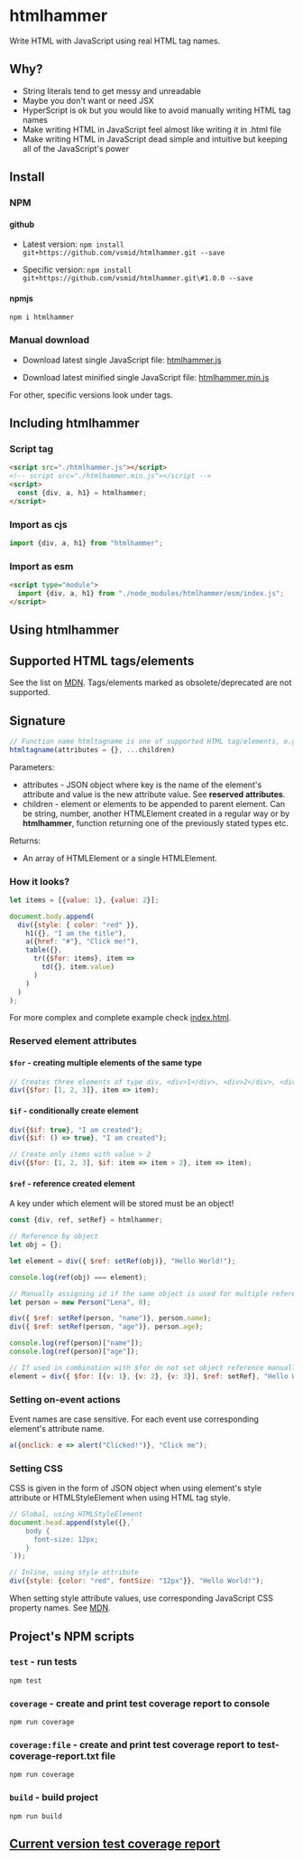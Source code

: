 # htmlhammer
Write HTML with JavaScript using real HTML tag names.

## Why?
* String literals tend to get messy and unreadable
* Maybe you don't want or need JSX 
* HyperScript is ok but you would like to avoid manually writing HTML tag names
* Make writing HTML in JavaScript feel almost like writing it in .html file 
* Make writing HTML in JavaScript dead simple and intuitive but keeping all of the JavaScript's power 

## Install

### NPM

#### github
* Latest version:
`npm install git+https://github.com/vsmid/htmlhammer.git --save`

* Specific version:
`npm install git+https://github.com/vsmid/htmlhammer.git\#1.0.0 --save`

#### npmjs
`npm i htmlhammer`

### Manual download
* Download latest single JavaScript file:
[htmlhammer.js](./htmlhammer.js)

* Download latest minified single JavaScript file:
[htmlhammer.min.js](./htmlhammer.min.js)

For other, specific versions look under tags.

## Including htmlhammer

### Script tag
```html
<script src="./htmlhammer.js"></script>
<!-- script src="./htmlhammer.min.js"></script -->
<script>
  const {div, a, h1} = htmlhammer;
</script>
```

### Import as cjs
```javascript
import {div, a, h1} from "htmlhammer";
```

### Import as esm
```html
<script type="module">
  import {div, a, h1} from "./node_modules/htmlhammer/esm/index.js";
</script>
```

## Using htmlhammer

## Supported HTML tags/elements
See the list on [MDN](https://developer.mozilla.org/en-US/docs/Web/HTML/Element).
Tags/elements marked as obsolete/deprecated are not supported.

## Signature
```javascript
// Function name htmltagname is one of supported HTML tag/elements, e.g. div, a, h1, table etc.
htmltagname(attributes = {}, ...children)
```
Parameters:
* attributes - JSON object where key is the name of the element's attribute and value is the new attribute value. See **reserved attributes**.
* children - element or elements to be appended to parent element. Can be string, number, another HTMLElement created in a regular way or by **htmlhammer**, function returning one of the previously stated types etc.

Returns:
* An array of HTMLElement or a single HTMLElement.

### How it looks?
```javascript
let items = [{value: 1}, {value: 2}];

document.body.append(
  div({style: { color: "red" }},
    h1({}, "I am the title"),
    a({href: "#"}, "Click me!"),
    table({},
      tr({$for: items}, item => 
        td({}, item.value)
      )
    )
  )
);
```

For more complex and complete example check [index.html](./index.html).

### Reserved element attributes

#### `$for` - creating multiple elements of the same type
```javascript
// Creates three elements of type div, <div>1</div>, <div>2</div>, <div>3</div>
div({$for: [1, 2, 3]}, item => item);
```

#### `$if` - conditionally create element
```javascript
div({$if: true}, "I am created");
div({$if: () => true}, "I am created");

// Create only items with value > 2
div({$for: [1, 2, 3], $if: item => item > 2}, item => item);
```

#### `$ref` - reference created element
A key under which element will be stored must be an object!
```javascript
const {div, ref, setRef} = htmlhammer;

// Reference by object
let obj = {};

let element = div({ $ref: setRef(obj)}, "Hello World!");

console.log(ref(obj) === element);

// Manually assigning id if the same object is used for multiple references
let person = new Person("Lena", 0);

div({ $ref: setRef(person, "name")}, person.name);
div({ $ref: setRef(person, "age")}, person.age);

console.log(ref(person)["name"]);
console.log(ref(person)["age"]);

// If used in combination with $for do not set object reference manually because it will automatically be set to the list item value
element = div({ $for: [{v: 1}, {v: 2}, {v: 3}], $ref: setRef}, "Hello World!");
```

### Setting on-event actions
Event names are case sensitive. For each event use corresponding element's attribute name.
```javascript
a({onclick: e => alert("Clicked!")}, "Click me");
```

### Setting CSS
CSS is given in the form of JSON object when using element's style attribute or HTMLStyleElement when using HTML tag style.
```javascript
// Global, using HTMLStyleElement
document.head.append(style({},`
    body {
      font-size: 12px;
    }
`));

// Inline, using style attribute
div({style: {color: "red", fontSize: "12px"}}, "Hello World!");
```

When setting style attribute values, use corresponding JavaScript CSS property names. See [MDN](https://developer.mozilla.org/en-US/docs/Web/CSS/CSS_Properties_Reference).

## Project's NPM scripts

### `test` - run tests
```script 
npm test
```

### `coverage` - create and print test coverage report to console
```script
npm run coverage
```

### `coverage:file` - create and print test coverage report to test-coverage-report.txt file
```script
npm run coverage
```

### `build` - build project
```script
npm run build
```

## [Current version test coverage report](./test-coverage-report.txt)
